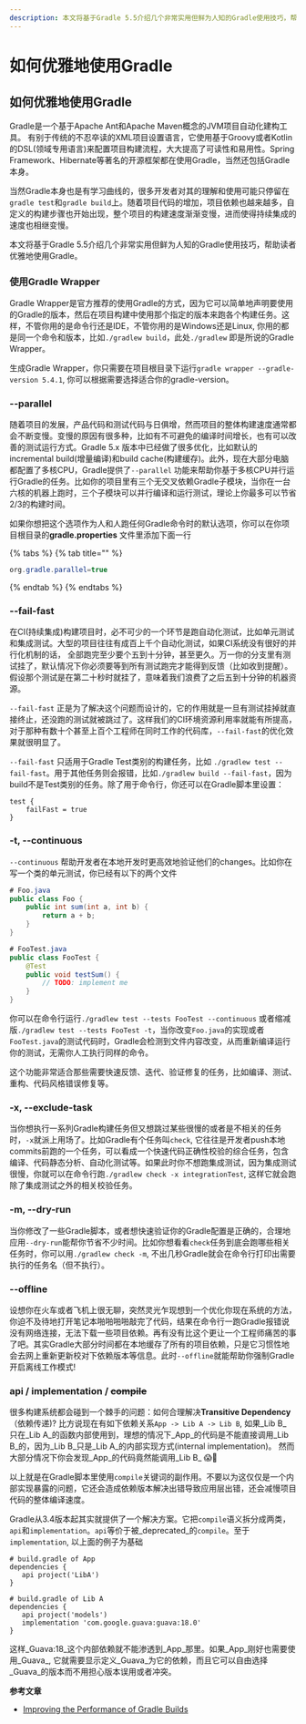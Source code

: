 ```yaml
---
description: 本文将基于Gradle 5.5介绍几个非常实用但鲜为人知的Gradle使用技巧，帮助读者优雅地使用Gradle。
---
```


# 如何优雅地使用Gradle

## 如何优雅地使用Gradle

Gradle是一个基于Apache Ant和Apache Maven概念的JVM项目自动化建构工具。 有别于传统的不忍卒读的XML项目设置语言，它使用基于Groovy或者Kotlin的DSL\(领域专用语言\)来配置项目构建流程，大大提高了可读性和易用性。Spring Framework、Hibernate等著名的开源框架都在使用Gradle，当然还包括Gradle本身。

当然Gradle本身也是有学习曲线的，很多开发者对其的理解和使用可能只停留在`gradle test`和`gradle build`上。随着项目代码的增加，项目依赖也越来越多，自定义的构建步骤也开始出现，整个项目的构建速度渐渐变慢，进而使得持续集成的速度也相继变慢。

本文将基于Gradle 5.5介绍几个非常实用但鲜为人知的Gradle使用技巧，帮助读者优雅地使用Gradle。

### 使用Gradle Wrapper

Gradle Wrapper是官方推荐的使用Gradle的方式，因为它可以简单地声明要使用的Gradle的版本，然后在项目构建中使用那个指定的版本来跑各个构建任务。这样，不管你用的是命令行还是IDE，不管你用的是Windows还是Linux, 你用的都是同一个命令和版本，比如`./gradlew build`，此处`./gradlew` 即是所说的Gradle Wrapper。

生成Gradle Wrapper，你只需要在项目根目录下运行`gradle wrapper --gradle-version 5.4.1`, 你可以根据需要选择适合你的gradle-version。

### --parallel

随着项目的发展，产品代码和测试代码与日俱增，然而项目的整体构建速度通常都会不断变慢。变慢的原因有很多种，比如有不可避免的编译时间增长，也有可以改善的测试运行方式。Gradle 5.x 版本中已经做了很多优化，比如默认的incremental build\(增量编译\)和build cache\(构建缓存\)。此外，现在大部分电脑都配置了多核CPU，Gradle提供了`--parallel` 功能来帮助你基于多核CPU并行运行Gradle的任务。比如你的项目里有三个无交叉依赖Gradle子模块，当你在一台六核的机器上跑时，三个子模块可以并行编译和运行测试，理论上你最多可以节省2/3的构建时间。

如果你想把这个选项作为人和人跑任何Gradle命令时的默认选项，你可以在你项目根目录的**gradle.properties** 文件里添加下面一行

{% tabs %}
{% tab title="" %}
```java
org.gradle.parallel=true
```
{% endtab %}
{% endtabs %}

### --fail-fast

在CI\(持续集成\)构建项目时，必不可少的一个环节是跑自动化测试，比如单元测试和集成测试。大型的项目往往有成百上千个自动化测试，如果CI系统没有很好的并行化机制的话， 全部跑完至少要个五到十分钟，甚至更久。万一你的分支里有测试挂了，默认情况下你必须要等到所有测试跑完才能得到反馈（比如收到提醒）。假设那个测试是在第二十秒时就挂了，意味着我们浪费了之后五到十分钟的机器资源。

`--fail-fast` 正是为了解决这个问题而设计的，它的作用就是一旦有测试挂掉就直接终止，还没跑的测试就被跳过了。这样我们的CI环境资源利用率就能有所提高，对于那种有数十个甚至上百个工程师在同时工作的代码库，`--fail-fast`的优化效果就很明显了。

`--fail-fast` 只适用于Gradle Test类别的构建任务，比如 `./gradlew test --fail-fast`。用于其他任务则会报错，比如`./gradlew build --fail-fast`，因为build不是Test类别的任务。除了用于命令行，你还可以在Gradle脚本里设置：

```text
test {
    failFast = true
}
```

### -t, --continuous

`--continuous` 帮助开发者在本地开发时更高效地验证他们的changes。比如你在写一个类的单元测试，你已经有以下的两个文件

```java
# Foo.java
public class Foo {
    public int sum(int a, int b) {
        return a + b;
    }
}

# FooTest.java
public class FooTest {
    @Test
    public void testSum() {
        // TODO: implement me
    }
}
```

你可以在命令行运行`./gradlew test --tests FooTest --continuous` 或者缩减版`./gradlew test --tests FooTest -t`，当你改变`Foo.java`的实现或者`FooTest.java`的测试代码时，Gradle会检测到文件内容改变，从而重新编译运行你的测试，无需你人工执行同样的命令。

这个功能非常适合那些需要快速反馈、迭代、验证修复的任务，比如编译、测试、重构、代码风格错误修复等。

### -x, --exclude-task

当你想执行一系列Gradle构建任务但又想跳过某些很慢的或者是不相关的任务时，`-x`就派上用场了。比如Gradle有个任务叫`check`, 它往往是开发者push本地commits前跑的一个任务，可以看成一个快速代码正确性校验的综合任务，包含编译、代码静态分析、自动化测试等。如果此时你不想跑集成测试，因为集成测试很慢，你就可以在命令行跑`./gradlew check -x integrationTest`, 这样它就会跑除了集成测试之外的相关校验任务。

### -m, --dry-run

当你修改了一些Gradle脚本，或者想快速验证你的Gradle配置是正确的，合理地应用`--dry-run`能帮你节省不少时间。比如你想看看`check`任务到底会跑哪些相关任务时，你可以用`./gradlew check -m`, 不出几秒Gradle就会在命令行打印出需要执行的任务名（但不执行）。

### --offline

设想你在火车或者飞机上很无聊，突然灵光乍现想到一个优化你现在系统的方法，你迫不及待地打开笔记本啪啪啪啪敲完了代码，结果在命令行一跑Gradle报错说没有网络连接，无法下载一些项目依赖。再有没有比这个更让一个工程师痛苦的事了吧。其实Gradle大部分时间都在本地缓存了所有的项目依赖，只是它习惯性地会去网上重新更新校对下依赖版本等信息。此时`--offline`就能帮助你强制Gradle开启离线工作模式!

### api / implementation / ~~compile~~

很多构建系统都会碰到一个棘手的问题：如何合理解决**Transitive Dependency**（依赖传递\)? 比方说现在有如下依赖关系`App -> Lib A -> Lib B`, 如果_Lib B_ 只在_Lib A_的函数内部使用到，理想的情况下_App_的代码是不能直接调用_Lib B_的，因为_Lib B_只是_Lib A_的内部实现方式\(internal implementation\)。 然而大部分情况下你会发现_App_的代码竟然能调用_Lib B_ 😱🤔

以上就是在Gradle脚本里使用`compile`关键词的副作用。不要以为这仅仅是一个内部实现暴露的问题，它还会造成依赖版本解决出错导致应用层出错，还会减慢项目代码的整体编译速度。

Gradle从3.4版本起其实就提供了一个解决方案。它把`compile`语义拆分成两类，`api`和`implementation`。`api`等价于被_deprecated_的`compile`。至于`implementation`, 以上面的例子为基础

```text
# build.gradle of App
dependencies {
   api project('LibA')
}

# build.gradle of Lib A
dependencies {
   api project('models')
   implementation 'com.google.guava:guava:18.0'
}
```

这样_Guava:18_这个内部依赖就不能渗透到_App_那里。如果_App_刚好也需要使用_Guava_, 它就需要显示定义_Guava_为它的依赖，而且它可以自由选择_Guava_的版本而不用担心版本误用或者冲突。

**参考文章**

* [Improving the Performance of Gradle Builds](https://guides.gradle.org/performance/)

